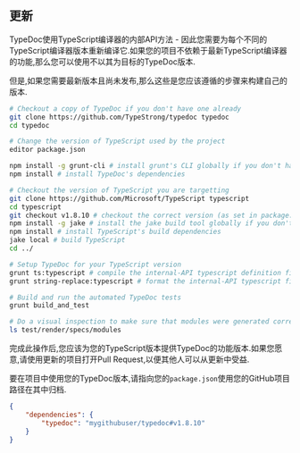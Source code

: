## 更新

TypeDoc使用TypeScript编译器的内部API方法 - 因此您需要为每个不同的TypeScript编译器版本重新编译它.如果您的项目不依赖于最新TypeScript编译器的功能,那么您可以使用不以其为目标的TypeDoc版本.

但是,如果您需要最新版本且尚未发布,那么这些是您应该遵循的步骤来构建自己的版本.

```bash
# Checkout a copy of TypeDoc if you don't have one already
git clone https://github.com/TypeStrong/typedoc typedoc
cd typedoc

# Change the version of TypeScript used by the project
editor package.json

npm install -g grunt-cli # install grunt's CLI globally if you don't have it
npm install # install TypeDoc's dependencies

# Checkout the version of TypeScript you are targetting
git clone https://github.com/Microsoft/TypeScript typescript
cd typescript
git checkout v1.8.10 # checkout the correct version (as set in package.json)
npm install -g jake # install the jake build tool globally if you don't have it
npm install # install TypeScript's build dependencies
jake local # build TypeScript
cd ../

# Setup TypeDoc for your TypeScript version
grunt ts:typescript # compile the internal-API typescript definition files
grunt string-replace:typescript # format the internal-API typescript files

# Build and run the automated TypeDoc tests
grunt build_and_test 

# Do a visual inspection to make sure that modules were generated correctly
ls test/render/specs/modules
```

完成此操作后,您应该为您的TypeScript版本提供TypeDoc的功能版本.如果您愿意,请使用更新的项目打开Pull Request,以便其他人可以从更新中受益.

要在项目中使用您的TypeDoc版本,请指向您的`package.json`使用您的GitHub项目路径在其中归档.

```json
{
    "dependencies": {
        "typedoc": "mygithubuser/typedoc#v1.8.10"
    }
}
```
